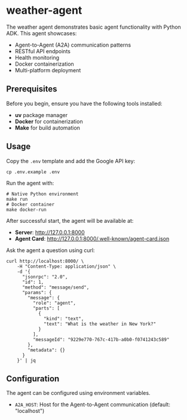 # weather-agent

The weather agent demonstrates basic agent functionality with Python ADK. This agent showcases:

* Agent-to-Agent (A2A) communication patterns
* RESTful API endpoints
* Health monitoring
* Docker containerization
* Multi-platform deployment

## Prerequisites

Before you begin, ensure you have the following tools installed:

* **uv** package manager
* **Docker** for containerization
* **Make** for build automation

## Usage

Copy the `.env` template and add the Google API key:
```shell
cp .env.example .env
```

Run the agent with:

```shell
# Native Python environment
make run
# Docker container
make docker-run
```

After successful start, the agent will be available at:

* **Server**: http://127.0.0.1:8000
* **Agent Card**: http://127.0.0.1:8000/.well-known/agent-card.json

Ask the agent a question using curl:
```shell
curl http://localhost:8000/ \
    -H "Content-Type: application/json" \
    -d '{
      "jsonrpc": "2.0",
      "id": 1,
      "method": "message/send",
      "params": {
        "message": {
          "role": "agent",
          "parts": [
            {
              "kind": "text",
              "text": "What is the weather in New York?"
            }
          ],
          "messageId": "9229e770-767c-417b-a0b0-f0741243c589"
        },
        "metadata": {}
      }
    }' | jq
```

## Configuration

The agent can be configured using environment variables.

* `A2A_HOST`: Host for the Agent-to-Agent communication (default: "localhost")
